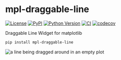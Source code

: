 # mpl-draggable-line

[![License](https://img.shields.io/pypi/l/mpl-draggable-line.svg?color=green)](https://github.com/ianhi/mpl-draggable-line/raw/main/LICENSE)
[![PyPI](https://img.shields.io/pypi/v/mpl-draggable-line.svg?color=green)](https://pypi.org/project/mpl-draggable-line)
[![Python Version](https://img.shields.io/pypi/pyversions/mpl-draggable-line.svg?color=green)](https://python.org)
[![CI](https://github.com/ianhi/mpl-draggable-line/actions/workflows/ci/badge.svg)](https://github.com/ianhi/mpl-draggable-line/actions)
[![codecov](https://codecov.io/gh/ianhi/mpl-draggable-line/branch/master/graph/badge.svg)](https://codecov.io/gh/ianhi/mpl-draggable-line)

Draggable Line Widget for matplotlib

```bash
pip install mpl-draggable-line
```

![a line being dragged around in an empty plot](docs/_static/simple-demo.apng)

